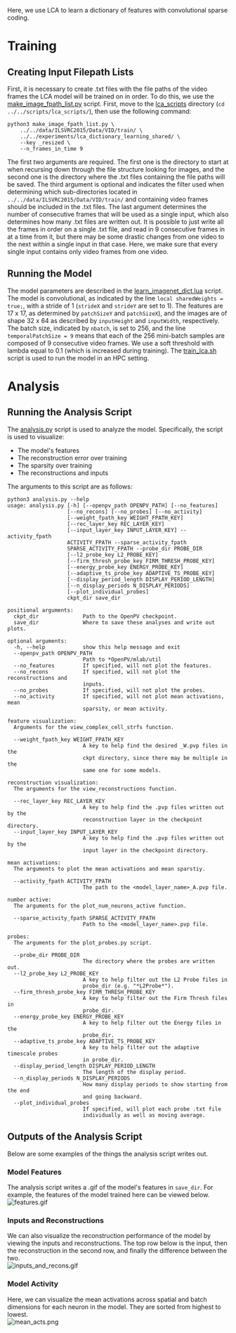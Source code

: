 Here, we use LCA to learn a dictionary of features with convolutional sparse coding. 

# Training 
## Creating Input Filepath Lists
First, it is necessary to create .txt files with the file paths of the video frames the LCA model will be 
trained on in order. To do this, we use the 
[make_image_fpath_list.py](https://github.com/MichaelTeti/NEMO/blob/main/scripts/lca_scripts/make_image_fpath_list.py) 
script. First, move to the [lca_scripts](https://github.com/MichaelTeti/NEMO/tree/main/scripts/lca_scripts) directory (```cd ../../scripts/lca_scripts/```), then use the following command:
```
python3 make_image_fpath_list.py \
    ../../data/ILSVRC2015/Data/VID/train/ \
    ../../experiments/lca_dictionary_learning_shared/ \
    --key _resized \
    --n_frames_in_time 9
```
The first two arguments are required. The first one is the directory to start at when recursing down through the file
structure looking for images, and the second one is the directory where the .txt files containing the file paths 
will be saved. The third argument is optional and indicates the filter used when determining which sub-directories 
located in ```../../data/ILSVRC2015/Data/VID/train/``` and containing video frames should be included in the .txt files. 
The last argument determines the number of consecutive frames that will be used as a single input, which also determines 
how many .txt files are written out. It is possible to just write all the frames in order on a single .txt file, 
and read in 9 consecutive frames in at a time from it, but there may be some drastic changes from one video to the next within a single input in that case. Here, we make sure that every single input contains only video frames from one video.   
  
## Running the Model
The model parameters are described in the [learn_imagenet_dict.lua](https://github.com/MichaelTeti/NEMO/blob/main/experiments/lca_dictionary_learning_shared/learn_imagenet_dict.lua) script. The model is convolutional, as indicated by the line ```local sharedWeights = true;```, with a stride of 1 (```strideX``` and ```strideY``` are set to 1). The features are 17 x 17, as determined by ```patchSizeY``` and ```patchSizeX```), and the images are of shape 32 x 64 as described by ```inputHeight``` and ```inputWidth```, respectively. The batch size, indicated by ```nbatch```, is set to 256, and the line ```temporalPatchSize = 9``` means that each of the 256 mini-batch samples are composed of 9 consecutive video frames. We use a soft threshold with lambda equal to 0.1 (which is increased during training). The [train_lca.sh](https://github.com/MichaelTeti/NEMO/blob/main/experiments/lca_dictionary_learning_shared/train_lca.sh) script is used to run the model in an HPC setting. 

# Analysis
## Running the Analysis Script
The [analysis.py](https://github.com/MichaelTeti/NEMO/blob/main/experiments/lca_dictionary_learning_shared/analysis.py) script is used to analyze the model. Specifically, the script is used to visualize:
  * The model's features
  * The reconstruction error over training
  * The sparsity over training 
  * The reconstructions and inputs

The arguments to this script are as follows:

```
python3 analysis.py --help
usage: analysis.py [-h] [--openpv_path OPENPV_PATH] [--no_features]
                   [--no_recons] [--no_probes] [--no_activity]
                   [--weight_fpath_key WEIGHT_FPATH_KEY]
                   [--rec_layer_key REC_LAYER_KEY]
                   [--input_layer_key INPUT_LAYER_KEY] --activity_fpath
                   ACTIVITY_FPATH --sparse_activity_fpath
                   SPARSE_ACTIVITY_FPATH --probe_dir PROBE_DIR
                   [--l2_probe_key L2_PROBE_KEY]
                   [--firm_thresh_probe_key FIRM_THRESH_PROBE_KEY]
                   [--energy_probe_key ENERGY_PROBE_KEY]
                   [--adaptive_ts_probe_key ADAPTIVE_TS_PROBE_KEY]
                   [--display_period_length DISPLAY_PERIOD_LENGTH]
                   [--n_display_periods N_DISPLAY_PERIODS]
                   [--plot_individual_probes]
                   ckpt_dir save_dir

positional arguments:
  ckpt_dir              Path to the OpenPV checkpoint.
  save_dir              Where to save these analyses and write out plots.

optional arguments:
  -h, --help            show this help message and exit
  --openpv_path OPENPV_PATH
                        Path to *OpenPV/mlab/util
  --no_features         If specified, will not plot the features.
  --no_recons           If specified, will not plot the reconstructions and
                        inputs.
  --no_probes           If specified, will not plot the probes.
  --no_activity         If specified, will not plot mean activations, mean
                        sparsity, or mean activity.

feature visualization:
  Arguments for the view_complex_cell_strfs function.

  --weight_fpath_key WEIGHT_FPATH_KEY
                        A key to help find the desired _W.pvp files in the
                        ckpt directory, since there may be multiple in the
                        same one for some models.

reconstruction visualization:
  The arguments for the view_reconstructions function.

  --rec_layer_key REC_LAYER_KEY
                        A key to help find the .pvp files written out by the
                        reconstruction layer in the checkpoint directory.
  --input_layer_key INPUT_LAYER_KEY
                        A key to help find the .pvp files written out by the
                        input layer in the checkpoint directory.

mean activations:
  The arguments to plot the mean activations and mean sparstiy.

  --activity_fpath ACTIVITY_FPATH
                        The path to the <model_layer_name>_A.pvp file.

number active:
  The arguments for the plot_num_neurons_active function.

  --sparse_activity_fpath SPARSE_ACTIVITY_FPATH
                        Path to the <model_layer_name>.pvp file.

probes:
  The arguments for the plot_probes.py script.

  --probe_dir PROBE_DIR
                        The directory where the probes are written out.
  --l2_probe_key L2_PROBE_KEY
                        A key to help filter out the L2 Probe files in
                        probe_dir (e.g. "*L2Probe*").
  --firm_thresh_probe_key FIRM_THRESH_PROBE_KEY
                        A key to help filter out the Firm Thresh files in
                        probe_dir.
  --energy_probe_key ENERGY_PROBE_KEY
                        A key to help filter out the Energy files in the
                        probe_dir.
  --adaptive_ts_probe_key ADAPTIVE_TS_PROBE_KEY
                        A key to help filter out the adaptive timescale probes
                        in probe_dir.
  --display_period_length DISPLAY_PERIOD_LENGTH
                        The length of the display period.
  --n_display_periods N_DISPLAY_PERIODS
                        How many display periods to show starting from the end
                        and going backward.
  --plot_individual_probes
                        If specified, will plot each probe .txt file
                        individually as well as moving average.
```  

## Outputs of the Analysis Script
Below are some examples of the things the analysis script writes out.

### Model Features
The analysis script writes a .gif of the model's features in ```save_dir```. For example, the features of the model trained here can be viewed below.   
![features.gif](https://github.com/MichaelTeti/NEMO/blob/main/experiments/lca_dictionary_learning_shared/figures/features.gif)  

### Inputs and Reconstructions
We can also visualize the reconstruction performance of the model by viewing the inputs and reconstructions. The top row below is the input, then the reconstruction in the second row, and finally the difference between the two.   
![inputs_and_recons.gif](https://github.com/MichaelTeti/NEMO/blob/main/experiments/lca_dictionary_learning_shared/figures/inputs_and_recons.gif)   

### Model Activity
Here, we can visualize the mean activations across spatial and batch dimensions for each neuron in the model. They are sorted from highest to lowest.   
![mean_acts.png](https://github.com/MichaelTeti/NEMO/blob/main/experiments/lca_dictionary_learning_shared/figures/mean_activations.png)
